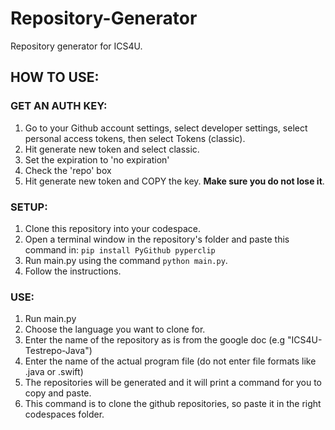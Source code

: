 # Repository-Generator

Repository generator for ICS4U.

## HOW TO USE:

### GET AN AUTH KEY:
1. Go to your Github account settings, select developer settings, select personal access tokens, then select Tokens (classic).
2. Hit generate new token and select classic.
3. Set the expiration to 'no expiration'
4. Check the 'repo' box
5. Hit generate new token and COPY the key. **Make sure you do not lose it**.

### SETUP:
1. Clone this repository into your codespace.
2. Open a terminal window in the repository's folder and paste this command in: `pip install PyGithub pyperclip`
4. Run main.py using the command `python main.py`.
5. Follow the instructions.

### USE:
1. Run main.py
2. Choose the language you want to clone for.
3. Enter the name of the repository as is from the google doc (e.g "ICS4U-Testrepo-Java")
4. Enter the name of the actual program file (do not enter file formats like .java or .swift)
5. The repositories will be generated and it will print a command for you to copy and paste.
6. This command is to clone the github repositories, so paste it in the right codespaces folder.
